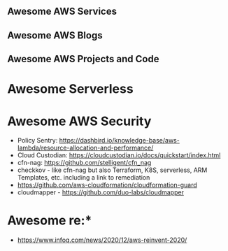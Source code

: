 ## Awesome AWS Services

## Awesome AWS Blogs

## Awesome AWS Projects and Code

# Awesome Serverless

# Awesome AWS Security
* Policy Sentry: https://dashbird.io/knowledge-base/aws-lambda/resource-allocation-and-performance/
* Cloud Custodian: https://cloudcustodian.io/docs/quickstart/index.html
* cfn-nag: https://github.com/stelligent/cfn_nag
* checkkov - like cfn-nag but also Terraform, K8S, serverless, ARM Templates, etc. including a link to remediation
* https://github.com/aws-cloudformation/cloudformation-guard
* cloudmapper - https://github.com/duo-labs/cloudmapper

# Awesome re:*
* https://www.infoq.com/news/2020/12/aws-reinvent-2020/

